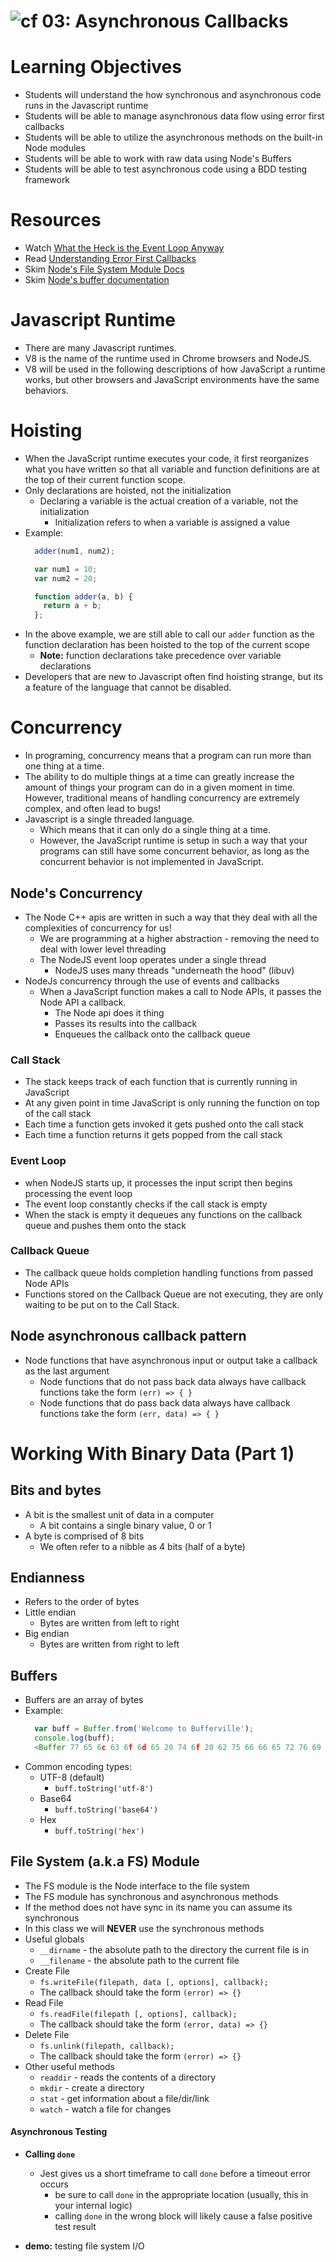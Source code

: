 ![cf](http://i.imgur.com/7v5ASc8.png) 03: Asynchronous Callbacks
=====================================

# Learning Objectives
* Students will understand the how synchronous and asynchronous code runs in the Javascript runtime
* Students will be able to manage asynchronous data flow using error first callbacks
* Students will be able to utilize the asynchronous methods on the built-in Node modules
* Students will be able to work with raw data using Node's Buffers
* Students will be able to test asynchronous code using a BDD testing framework

# Resources
* Watch [What the Heck is the Event Loop Anyway](https://www.youtube.com/watch?v=8aGhZQkoFbQ)
* Read [Understanding Error First Callbacks](http://fredkschott.com/post/2014/03/understanding-error-first-callbacks-in-node-js/)
* Skim [Node's File System Module Docs](https://Nodejs.org/dist/latest-v9.x/docs/api/fs.html)
* Skim [Node's buffer documentation](https://Nodejs.org/api/buffer.html#buffer_buffer)

# Javascript Runtime
* There are many Javascript runtimes.
* V8 is the name of the runtime used in Chrome browsers and NodeJS.
* V8 will be used in the following descriptions of how JavaScript a runtime works, but other browsers and JavaScript environments have the same behaviors.

# Hoisting
* When the JavaScript runtime executes your code, it first reorganizes what you have written so that all variable and function definitions are at the top of their current function scope.
* Only declarations are hoisted, not the initialization
  * Declaring a variable is the actual creation of a variable, not the initialization
    * Initialization refers to when a variable is assigned a value
* Example:
  ```Javascript
    adder(num1, num2);

    var num1 = 10;
    var num2 = 20;

    function adder(a, b) {
      return a + b;
    };
  ```
* In the above example, we are still able to call our `adder` function as the function declaration has been hoisted to the top of the current scope
  * **Note:** function declarations take precedence over variable declarations
* Developers that are new to Javascript often find hoisting strange, but its a feature of the language that cannot be disabled.

# Concurrency
* In programing, concurrency means that a program can run more than one thing at a time.
* The ability to do multiple things at a time can greatly increase the amount of things your program can do in a given moment in time. However, traditional means of handling concurrency are extremely complex, and often lead to bugs!
* Javascript is a single threaded language.
  * Which means that it can only do a single thing at a time.
  * However, the JavaScript runtime is setup in such a way that your programs can still have some concurrent behavior, as long as the concurrent behavior is not implemented in JavaScript.

## Node's Concurrency
* The Node C++ apis are written in such a way that they deal with all the complexities of concurrency for us!
  * We are programming at a higher abstraction - removing the need to deal with lower level threading
  * The NodeJS event loop operates under a single thread
    * NodeJS uses many threads "underneath the hood" (libuv)
* NodeJs concurrency through the use of events and callbacks
  * When a JavaScript function makes a call to Node APIs, it passes the Node API a callback.
    * The Node api does it thing
    * Passes its results into the callback
    * Enqueues the callback onto the callback queue
### Call Stack
* The stack keeps track of each function that is currently running in JavaScript
* At any given point in time JavaScript is only running the function on top of the call stack
* Each time a function gets invoked it gets pushed onto the call stack
* Each time a function returns it gets popped from the call stack
### Event Loop
* when NodeJS starts up, it processes the input script then begins processing the event loop
* The event loop constantly checks if the call stack is empty
* When the stack is empty it dequeues any functions on the callback queue and pushes them onto the stack
### Callback Queue
  * The callback queue holds completion handling functions from passed Node APIs
  * Functions stored on the Callback Queue are not executing, they are only waiting to be put on to the Call Stack.

## Node asynchronous callback pattern
* Node functions that have asynchronous input or output take a callback as the last argument
  * Node functions that do not pass back data always have callback functions take the form `(err) => { }`
  * Node functions that do pass back data always have callback functions take the form `(err, data) => { }`


# Working With Binary Data (Part 1)
## Bits and bytes
* A bit is the smallest unit of data in a computer
  * A bit contains a single binary value, 0 or 1
* A byte is comprised of 8 bits
  * We often refer to a nibble as 4 bits (half of a byte)
## Endianness
* Refers to the order of bytes
* Little endian
  * Bytes are written from left to right
* Big endian
  * Bytes are written from right to left
## Buffers
* Buffers are an array of bytes
* Example:
  ```Javascript
    var buff = Buffer.from('Welcome to Bufferville');
    console.log(buff);
    <Buffer 77 65 6c 63 6f 6d 65 20 74 6f 20 62 75 66 66 65 72 76 69 6c 6c 65>
  ```
* Common encoding types:
  * UTF-8 (default)
    * `buff.toString('utf-8')`
  * Base64
    * `buff.toString('base64')`
  * Hex
    * `buff.toString('hex')`

## File System (a.k.a FS) Module
* The FS module is the Node interface to the file system
* The FS module has synchronous and asynchronous methods
* If the method does not have sync in its name you can assume its synchronous
* In this class we will **NEVER** use the synchronous methods
* Useful globals
  * `__dirname` - the absolute path to the directory the current file is in
  * `__filename` - the absolute path to the current file
* Create File
  * `fs.writeFile(filepath, data [, options], callback);`
  * The callback should take the form `(error) => {}`
* Read File
  * `fs.readFile(filepath [, options], callback);`
  * The callback should take the form `(error, data) => {}`
* Delete File
  * `fs.unlink(filepath, callback);`
  * The callback should take the form `(error) => {}`
* Other useful methods
  * `readdir` - reads the contents of a directory
  * `mkdir` - create a directory
  * `stat` - get information about a file/dir/link
  * `watch` - watch a file for changes

#### Asynchronous Testing
 * **Calling `done`**
   * Jest gives us a short timeframe to call `done` before a timeout error occurs
     * be sure to call `done` in the appropriate location (usually, this in your internal logic)
     * calling `done` in the wrong block will likely cause a false positive test result

 * **demo:** testing file system I/O